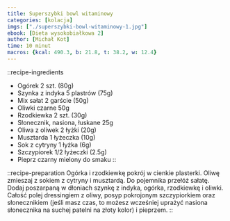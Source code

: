 ```yaml
---
title: Superszybki bowl witaminowy
categories: [kolacja]
imgs: ["./superszybki-bowl-witaminowy-1.jpg"]
ebook: [Dieta wysokobiałkowa 2]
author: [Michał Kot]
time: 10 minut
macros: {kcal: 490.3, b: 21.8, t: 38.2, w: 12.4}
---
```


::recipe-ingredients
- Ogórek 2 szt. (80g)
- Szynka z indyka 5 plastrów (75g)
- Mix sałat 2 garście (50g)
- Oliwki czarne 50g
- Rzodkiewka 2 szt. (30g)
- Słonecznik, nasiona, łuskane 25g
- Oliwa z oliwek 2 łyżki (20g)
- Musztarda 1 łyżeczka (10g)
- Sok z cytryny 1 łyżka (6g)
- Szczypiorek 1/2 łyżeczki (2.5g)
- Pieprz czarny mielony do smaku
::

::recipe-preparation
Ogórka i rzodkiewkę pokrój w cienkie plasterki.
Oliwę zmieszaj z sokiem z cytryny i musztardą. Do pojemnika przełóż sałatę. Dodaj poszarpaną w dłoniach szynkę z indyka, ogórka, rzodkiewkę i oliwki.
Całość polej dressingiem z oliwy, posyp pokrojonym szczypiorkiem oraz słonecznikiem (jeśli masz czas, to możesz wcześniej uprażyć nasiona słonecznika na suchej patelni na złoty kolor) i pieprzem.
::